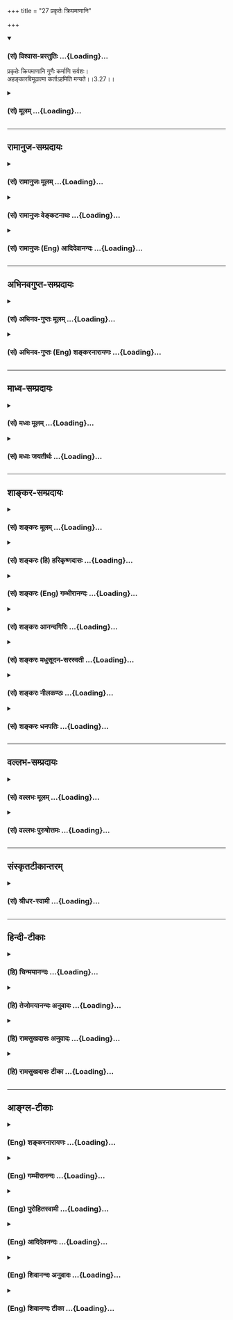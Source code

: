 +++
title = "27 प्रकृतेः क्रियमाणानि"

+++
<div class="js_include" newlevelforh1="3" title="(सं) विश्वास-प्रस्तुतिः" unfilled url="/purANam/mahAbhAratam/06-bhIShma-parva/02-bhagavad-gItA-parva/saMskRtam/vishvAsa-prastutiH/03_karma-yogaH/27_prakRteH_kriyamAN.md">
<details open><summary><h3>(सं) विश्वास-प्रस्तुतिः ...{Loading}...</h3></summary>

प्रकृतेः क्रियमाणानि गुणैः कर्माणि सर्वशः।  
अहङ्कारविमूढात्मा कर्ताऽहमिति मन्यते।।3.27।।
</details>
</div>
<div class="js_include collapsed" newlevelforh1="3" title="(सं) मूलम्" unfilled url="/purANam/mahAbhAratam/06-bhIShma-parva/02-bhagavad-gItA-parva/saMskRtam/mUlam/03_karma-yogaH/27_prakRteH_kriyamAN.md">
<details><summary><h3>(सं) मूलम् ...{Loading}...</h3></summary>

प्रकृतेः क्रियमाणानि गुणैः कर्माणि सर्वशः।  
अहङ्कारविमूढात्मा कर्ताऽहमिति मन्यते।।3.27।।
</details>
</div>


_________________
## रामानुज-सम्प्रदायः
<div class="js_include collapsed" newlevelforh1="3" title="(सं) रामानुजः मूलम्" unfilled url="/purANam/mahAbhAratam/06-bhIShma-parva/02-bhagavad-gItA-parva/saMskRtam/rAmAnujaH/mUlam/03_karma-yogaH/27_prakRteH_kriyamAN.md">
<details><summary><h3>(सं) रामानुजः मूलम् ...{Loading}...</h3></summary>

।।3.27।।**प्रकृतेः गुणैः** सत्त्वादिभिः स्वानुरूपं **क्रियमाणानि
कर्माणि** प्रति **अहंकारविमूढात्मा अहं कर्ता इति मन्यते।** अहंकारेण
विमूढ आत्मा यस्य असौ अहंकारविमूढात्मा अहंकारो नाम अनहमर्थे प्रकृतौ अहम्
इति अभिमानः तेन अज्ञातात्मस्वरूपो गुणकर्मसु अहं कर्ता इति मन्यते
इत्यर्थः।

</details>
</div>
<div class="js_include collapsed" newlevelforh1="3" title="(सं) रामानुजः वेङ्कटनाथः" unfilled url="/purANam/mahAbhAratam/06-bhIShma-parva/02-bhagavad-gItA-parva/saMskRtam/rAmAnujaH/venkaTanAthaH/03_karma-yogaH/27_prakRteH_kriyamAN.md">
<details><summary><h3>(सं) रामानुजः वेङ्कटनाथः ...{Loading}...</h3></summary>

।। 3.27लोकस्य सङ्ग्रहणमेकीकृत्य स्वीकरणं स्वानुष्ठाने समानाभिप्रायतया
सयूथ्यतापादनमित्यर्थः। कर्मवासना
उत्तरोत्तरपुण्यपापारम्भकपूर्वपूर्वपुण्यपापांशविशेषः
उत्तरोत्तरशरीरप्रेरणसमर्थस्मृतिहेतुः
पूर्वपूर्वशरीरप्रेरणानुभवविशेषजनितसंस्कारो वा वादित्रवादनादिसंस्कारवत्।
बुद्धिभेदो बुद्धेरन्यथाकरणम् तच्च प्रकृतविषयं दर्शयति
कर्मयोगादन्यदित्यादिना। युक्तः इत्यनेन लोकसङ्ग्रहार्थं कुर्वतः
स्वापेक्षितविलम्बाभावाय प्रागुक्तनिरपेक्षत्वबुद्धियोगो विवक्षित
इतिबुद्ध्या युक्त इत्युक्तम्। जोषयेत् इत्यस्यार्थ प्रीतिं जनयेदिति। जुषी
प्रीतिसेवनयोः इति धातुः। कर्मसङ्गिनः पुरुषान् सर्वकर्माणि
जोषयेदित्यन्वयः।। प्रकृतेः इत्यादिश्लोकचतुष्टयस्यार्थमाह
कर्मयोगमिति। विदुषोऽविदुषश्चेति व्युत्क्रमेण श्लोकद्वयार्थः। तृतीये
त्वेतद्विशदीकरणमुखेनाविचालनमुक्तम्। कर्मयोगापेक्षितं कर्मयोगेति
कर्तव्यताभूतमित्यर्थः। प्रकृतेर्गुणैः इत्युक्ते प्रसिद्धिप्रकर्षादिसिद्धं
विशेषं प्रस्तुतानुपयुक्तशब्दादिप्राकृतगुणव्यवच्छेदायाहसत्त्वादिभिरिति।
वक्ष्यमाणसात्विकादिकर्मविभागंसर्वशः इति प्रकारवाचिपदसूचितमाह
स्वानुरूपमिति। कर्ता इति तृजन्तयोगात् षष्ठीप्राप्तिः स्यादिति तत्परिहाराय
कर्मसु कर्तृत्वाहन्त्वोक्तिभ्रमव्युदासाय चकर्माणि प्रतीत्युक्तम्।
तृन्नन्तत्वविवक्षायां त्वियं फलितोक्तिः। अहङ्कारविमूढात्मेति
समानांशत्रयस्य बह्वर्थपरस्य अत्रार्थं विवक्षन् विगृह्णातिअहङ्कारेणेति।
नात्राहम्भावमात्रमुच्यते तस्यात्मस्वभावान्तर्गतत्वात् नापि
अहङ्काराख्यमचिद्द्रव्यं तस्यापि देहात्मभ्रमं द्वारीकृत्य कार्यकरत्वे सति
अव्यवहितस्यैव वक्तुमुचितत्वात् नापि गर्वः
उत्कृष्टपरिभवादिहेतुत्वेनानिर्देशात्। अतोऽहङ्कार इति देहात्मभ्रम एवात्र
विवक्षित इत्यभिप्रायेणाह अहङ्कारो नाम अनहमर्थे प्रकृतावहमभिमान इति।
एतेनाहङ्कारशब्दस्याभूततद्भावे च्विप्रत्ययेन
व्युप्तत्तिर्दर्शिता। अज्ञातात्मस्वरूप इति। विमूढ आत्मा स्वरूपं यस्य स
विमूढात्मादिशो विमुह्येयुः इतिवद्विमूढशब्दोऽत्र मोहविषयसमानाधिकरण इति
भावः। गुणकर्मविभागयोः इत्यत्र उपसर्जनान्वयिषष्ठीत्वादपि
विषयसप्तमीत्वमुचितमिति मत्वोक्तं सत्त्वादिगुणविभागे तत्तत्कर्मविभागे
चेति। विभागशब्दो द्वन्द्वात्परत्वात् प्रत्येकमन्वितः। गुणानां
साक्षाद्गुणेषु वृत्त्यभावात् परोक्तप्रक्रिययेन्द्रियतद्विषयादिविवक्षायां
पदद्वयोपचारात् सप्तम्यन्तो गुणशब्दो गुणकार्येष्वौपचारिक
इत्यभिप्रायेणोक्तंस्वगुणेषु स्वेषु कार्येष्विति। गुणकार्याणि च
विभजिष्यन्ते। यद्वा कारणस्य प्राधान्यात्कार्यस्य च तदपेक्षया
गुणत्वादेवमुक्तम्।

</details>
</div>
<div class="js_include collapsed" newlevelforh1="3" title="(सं) रामानुजः (Eng) आदिदेवानन्दः" unfilled url="/purANam/mahAbhAratam/06-bhIShma-parva/02-bhagavad-gItA-parva/saMskRtam/rAmAnujaH/english/AdidevAnandaH/03_karma-yogaH/27_prakRteH_kriyamAN.md">
<details><summary><h3>(सं) रामानुजः (Eng) आदिदेवानन्दः ...{Loading}...</h3></summary>

3.27 It is the Gunas of Prakrti like Sattva, Rajas etc., that perform
all the activities appropriate to them. But the man, whose nature is
deluded by his Ahankara, thinks, 'I am the doer of all these actions.'
Ahankara is the mistaken conception of 'I' applied to the workings of
Prakrti which is not the 'I'. The meaning is that it is because of this
(Ahankara), that one who is ignorant of the real nature of the self,
thinks, 'I am the doer' with regard to the activities that are really
being done by the Gunas of Prakrti.

</details>
</div>


_________________
## अभिनवगुप्त-सम्प्रदायः
<div class="js_include collapsed" newlevelforh1="3" title="(सं) अभिनव-गुप्तः मूलम्" unfilled url="/purANam/mahAbhAratam/06-bhIShma-parva/02-bhagavad-gItA-parva/saMskRtam/abhinava-guptaH/mUlam/03_karma-yogaH/27_prakRteH_kriyamAN.md">
<details><summary><h3>(सं) अभिनव-गुप्तः मूलम् ...{Loading}...</h3></summary>

।।3.27।। अज्ञानामित्युक्तम्। तदज्ञत्वं दर्शयति प्रकृतेरिति।
प्रकृतिसंबन्धिभिः गुणैः सत्त्वाद्यैः किल कर्माणि क्रियन्ते। मूढश्च अहं
कर्ता इत्यध्यवस्य+++(S omits अध्यवस्य)+++ मिथ्यैव आत्मानं बध्नाति।

</details>
</div>
<div class="js_include collapsed" newlevelforh1="3" title="(सं) अभिनव-गुप्तः (Eng) शङ्करनारायणः" unfilled url="/purANam/mahAbhAratam/06-bhIShma-parva/02-bhagavad-gItA-parva/saMskRtam/abhinava-guptaH/english/shankaranArAyaNaH/03_karma-yogaH/27_prakRteH_kriyamAN.md">
<details><summary><h3>(सं) अभिनव-गुप्तः (Eng) शङ्करनारायणः ...{Loading}...</h3></summary>

3.27 Prakreh etc. Indeed the actions are performed by the Strands,
Sattva etc., belonging to the Prakrti. But the fool unnecessarily binds
himself by wrongly comprehending 'I' am the doer'.

</details>
</div>


_________________
## माध्व-सम्प्रदायः
<div class="js_include collapsed" newlevelforh1="3" title="(सं) मध्वः मूलम्" unfilled url="/purANam/mahAbhAratam/06-bhIShma-parva/02-bhagavad-gItA-parva/saMskRtam/madhvaH/mUlam/03_karma-yogaH/27_prakRteH_kriyamAN.md">
<details><summary><h3>(सं) मध्वः मूलम् ...{Loading}...</h3></summary>

।।3.27।। विद्वदविदुषोः कर्मभेदमाह प्रकृतेरिति।
प्रकृतेर्गुणैरिन्द्रियादिभिः। प्रकृतिमपेक्ष्य गुणभूतानि हि तानि
तत्सम्बन्धीनि च। न हि प्रतिबिम्बस्य क्रिया।

</details>
</div>
<div class="js_include collapsed" newlevelforh1="3" title="(सं) मध्वः जयतीर्थः" unfilled url="/purANam/mahAbhAratam/06-bhIShma-parva/02-bhagavad-gItA-parva/saMskRtam/madhvaH/jayatIrthaH/03_karma-yogaH/27_prakRteH_kriyamAN.md">
<details><summary><h3>(सं) मध्वः जयतीर्थः ...{Loading}...</h3></summary>

।।3.27 3.28।। प्रकृतेः क्रियमाणानि इति
श्लोकद्वयस्यास्फुटत्वात्तात्पर्यमाह **विद्वदि**ति। यथायोगं सम्बन्धः न
यथाक्रमम्। कर्मभेदं कर्मवैलक्षण्यं आह प्रपञ्चयतीत्यर्थः। सक्ताः कर्मणि
3।25 इत्यादिनोक्तत्वात्। व्यवहितत्वादन्वयं दर्शयन्
गुणशब्दस्यानेकार्थत्वात् विवक्षितमर्थमाह **प्रकृतेरि**ति। आदिपदेन
शरीरमनसोर्ग्रहणम्। कथमिन्द्रियादीनां द्रव्याणां प्रकृतिगुणत्वमित्यत आह
**प्रकृति**मिति। गुणभूतान्यप्रधानानि। प्रकारान्तरेण व्याचष्टे **तदि**ति।
प्रकृतिकार्याणि चेत्यर्थः। गुणशब्दः कार्यार्थ इत्युक्तं भवति। ननु
जीवस्यापि कर्तृत्वात्अहङ्कारविमूढात्मा कर्ताऽहमिति मन्यते इति कथमुच्यते
इत्यत आह **न ही**ति। स्वातन्त्र्येणेति शेषः।। गुणानां कर्मणां चान्योन्यं
यो विभागस्तस्मिन्वक्तव्ये एकवचनेनालं कथं द्विवचनं केन वाऽस्यान्वयः इति
शङ्काविभागशब्दस्यार्थं वदन्परिहरति
**कर्मे**ति। जीवेश्वरप्रकृतिलक्षणसम्बन्धिभेदात् कर्मणामिन्द्रियादीनां च
भेदोऽत्र विवक्षितो ग्रन्थान्तरादवगन्तव्यः। गुणा गुणेष्विति पदद्वयस्य
विवक्षितमर्थमाह **गुणा** इति।

</details>
</div>


_________________
## शाङ्कर-सम्प्रदायः
<div class="js_include collapsed" newlevelforh1="3" title="(सं) शङ्करः मूलम्" unfilled url="/purANam/mahAbhAratam/06-bhIShma-parva/02-bhagavad-gItA-parva/saMskRtam/shankaraH/mUlam/03_karma-yogaH/27_prakRteH_kriyamAN.md">
<details><summary><h3>(सं) शङ्करः मूलम् ...{Loading}...</h3></summary>

।।3.27।। **प्रकृतेः** प्रकृतिः प्रधानं सत्त्वरजस्तमसां गुणानां
साम्यावस्था तस्याः प्रकृतेः **गुणैः** विकारैः कार्यकरणरूपैः
**क्रियमाणानि कर्माणिलौकिकानि शास्त्रीयाणि च** सर्वशः **सर्वप्रकारैः**
अहंकारविमूढात्मा **कार्यकरणसंघातात्मप्रत्ययः अहंकारः तेन विविधं नानाविधं
मूढः आत्मा अन्तःकरणं यस्य सः अयं कार्यकरणधर्मा कार्यकरणाभिमानी अविद्यया
कर्माणि आत्मनि मन्यमानः तत्तत्कर्मणाम्** अहं कर्ता इति मन्यते**।। यः
पुनर्विद्वान्**

</details>
</div>
<div class="js_include collapsed" newlevelforh1="3" title="(सं) शङ्करः (हि) हरिकृष्णदासः" unfilled url="/purANam/mahAbhAratam/06-bhIShma-parva/02-bhagavad-gItA-parva/saMskRtam/shankaraH/hindI/harikRShNadAsaH/03_karma-yogaH/27_prakRteH_kriyamAN.md">
<details><summary><h3>(सं) शङ्करः (हि) हरिकृष्णदासः ...{Loading}...</h3></summary>

।।3.27।। मूर्ख अज्ञानी मनुष्य कर्मोंमें किस प्रकार आसक्त होता है सो कहते
हैं सत्त्व रजस् और तमस् इन तीनों गुणोंकी जो साम्यावस्था है उसका नाम
प्रधान या प्रकृति है उस प्रकृतिके गुणोंसे अर्थात् कार्य और करणरूप समस्त
विकारोंसे लौकिक और शास्त्रीय सम्पूर्ण कर्म सब प्रकारसे किये जाते हैं।
परंतु अहंकारविमूढात्मा कार्य और करणके संघातरूप शरीरमें आत्मभावकी
प्रतीतिका नाम अहंकार है उस अहंकारसे जिसका अन्तःकरण अनेक प्रकारसे मोहित
हो चुका है ऐसा देहेन्द्रियके धर्मको अपना धर्म माननेवाला देहाभिमानी पुरुष
अविद्यावश प्रकृतिके कर्मोंको अपनेमें मानता हुआ उनउन कर्मोंका मैं कर्ता
हूँ ऐसा मान बैठता है।

</details>
</div>
<div class="js_include collapsed" newlevelforh1="3" title="(सं) शङ्करः (Eng) गम्भीरानन्दः" unfilled url="/purANam/mahAbhAratam/06-bhIShma-parva/02-bhagavad-gItA-parva/saMskRtam/shankaraH/english/gambhIrAnandaH/03_karma-yogaH/27_prakRteH_kriyamAN.md">
<details><summary><h3>(सं) शङ्करः (Eng) गम्भीरानन्दः ...{Loading}...</h3></summary>

3.27 Karmani kriyamanani, while actions, secular and scriptural, are
being done; sarvasah, in ever way; gunaih, by the gunas, (i.e.) by the
modifications in the form of body and organs; (born) prakrteh, of
Nature-Nature, (otherwise known as) Pradhana \[Pradhana, Maya, the Power
of God.\], being the state of eilibrium of the three alities of sattva,
rajas and tamas; ahankara-vimudha-atma, one who is deluded by egoism;
manyate, thinks; iti, thus; 'Aham karta, I am the doer.' Ahankara is
self-identification with the aggregate of body and organs. He whose
atma, mind, is vimudham, diluded in diverse ways, by that (ahankara) is
ahankara-vimudha-atma. He who imagines the characteristics of the body
and organs to be his own, who has self-identification with the body and
the organs, and who, through ignorance, believes the activities to be
his own-, he thinks, 'I am the doer of those diverse activities.'

</details>
</div>
<div class="js_include collapsed" newlevelforh1="3" title="(सं) शङ्करः आनन्दगिरिः" unfilled url="/purANam/mahAbhAratam/06-bhIShma-parva/02-bhagavad-gItA-parva/saMskRtam/shankaraH/AnandagiriH/03_karma-yogaH/27_prakRteH_kriyamAN.md">
<details><summary><h3>(सं) शङ्करः आनन्दगिरिः ...{Loading}...</h3></summary>

।।3.27।। अज्ञानां कर्मसङ्गिनामित्युक्तं तेनोत्तरश्लोकस्य संगतिमाह
**अविद्वानिति।** कर्तृत्वमात्मनो वास्तवमित्यभ्युपगमाद्विद्वान्कथं
कुर्वन्नेव तस्याभावं पश्यतीत्याशङ्क्याह **प्रकृतेरिति।** कर्मस्वविदुषः
सक्तिप्रकारं प्रकटयन्व्याकरोति **प्रकृतेरित्यादिना।** प्रधानशब्देन
मायाशक्तिरुच्यते अविद्ययेत्युभयतः संबध्यते।

</details>
</div>
<div class="js_include collapsed" newlevelforh1="3" title="(सं) शङ्करः मधुसूदन-सरस्वती" unfilled url="/purANam/mahAbhAratam/06-bhIShma-parva/02-bhagavad-gItA-parva/saMskRtam/shankaraH/madhusUdana-sarasvatI/03_karma-yogaH/27_prakRteH_kriyamAN.md">
<details><summary><h3>(सं) शङ्करः मधुसूदन-सरस्वती ...{Loading}...</h3></summary>

।।3.27।। विद्वदविदुषोः कर्मानुष्ठानसाम्येऽपि कर्तृत्वाभिमानतदभावाभ्यां
विशेषं दर्शयन्सक्ताः कर्मणीति (25) श्लोकार्थं विवृणोति द्वाभ्याम्
प्रकृतिर्माया सत्त्वरजस्तमोगुणमयी मिथ्याज्ञानात्मिका पारमेश्वरी
शक्तिः। मायां तु प्रकृतिं विद्यान्मायिनं तु महेश्वरम् इति श्रुतेः। तस्याः
प्रकृतेर्गुणैर्विकारैः कार्यकारणरूपैः क्रियमाणानि लौकिकानि वैदिकानि च
कर्माणि सर्वशः सर्वप्रकारैरहंकारेण कार्यकारणसंघातात्मप्रत्ययेन विमूढः
स्वरूपविवेकासमर्थ आत्मान्तःकरणं यस्य
सोऽहंकारविमूढात्माऽनात्मन्यात्माभिमानी तानि कर्माणि कर्ताहमिति
करोम्यहमिति मन्यते कर्त्रध्यासेन। कर्ताहमिति तृन्प्रत्ययः। तेनन
लोकाव्ययनिष्ठाखलर्थतृनाम् इति षष्ठीप्रतिषेधः।

</details>
</div>
<div class="js_include collapsed" newlevelforh1="3" title="(सं) शङ्करः नीलकण्ठः" unfilled url="/purANam/mahAbhAratam/06-bhIShma-parva/02-bhagavad-gItA-parva/saMskRtam/shankaraH/nIlakaNThaH/03_karma-yogaH/27_prakRteH_kriyamAN.md">
<details><summary><h3>(सं) शङ्करः नीलकण्ठः ...{Loading}...</h3></summary>

।।3.27।। अविद्वान्कथं कर्मसु सज्जत इत्यत आह प्रकृतेरिति। प्रकृतेः
पारमेश्वर्याः सत्वरजस्तमोगुणात्मिकायाःदेवात्मशक्तिं स्वगुणैर्निगूढाम्
इति श्रुतिप्रसिद्धायाः शक्तेर्गुणैः कार्यकारणसंघातात्मकैः क्रियमाणानि
कर्माणि अहंकारेण स्वस्मिन्नध्यस्तेन विमूढः
तदीयान्कर्तृत्वादीनात्मधर्मत्वेन पश्यन्
आत्मनश्चासङ्गानन्दसंविद्रूपतामपश्यन्नात्मा अहंकारेण विमूढश्चासावात्मा
चेति विग्रहः। अहं कर्माणि करोमि कर्मणां कर्तेति मन्यते कर्त्रध्यासेन।
कर्ताहमिति तृन्प्रत्ययस्तेननलोकाव्ययनिष्ठाखलर्थतृनाम् इति षष्ठीनिषेधः।
अन्यथा तृच्प्रत्यये कर्मणां कर्ताहमिति षष्ठ्या भाव्यम्।

</details>
</div>
<div class="js_include collapsed" newlevelforh1="3" title="(सं) शङ्करः धनपतिः" unfilled url="/purANam/mahAbhAratam/06-bhIShma-parva/02-bhagavad-gItA-parva/saMskRtam/shankaraH/dhanapatiH/03_karma-yogaH/27_prakRteH_kriyamAN.md">
<details><summary><h3>(सं) शङ्करः धनपतिः ...{Loading}...</h3></summary>

।।3.27।। सक्ताः कर्मणीत्येतं श्लोकं व्याचष्टे **प्रकृतेरिति** द्वाभ्याम्।
प्रकृतेः प्रधानस्य मायाशक्तेर्गुणैर्विकारैः कार्यकारणरुपैः क्रियमाणानि
कर्माणि सर्वाणि सर्वशः सर्वप्रकारैः कार्यकरणसंघातेऽहंप्रत्ययोऽहंकारस्तेन
विमूढः स्वात्मस्वरुपविवेकासमर्थः आत्मान्तःकरणं यस्य सोऽविद्यया
कर्मणाभहंकर्तेति मन्यते।

</details>
</div>


_________________
## वल्लभ-सम्प्रदायः
<div class="js_include collapsed" newlevelforh1="3" title="(सं) वल्लभः मूलम्" unfilled url="/purANam/mahAbhAratam/06-bhIShma-parva/02-bhagavad-gItA-parva/saMskRtam/vallabhaH/mUlam/03_karma-yogaH/27_prakRteH_kriyamAN.md">
<details><summary><h3>(सं) वल्लभः मूलम् ...{Loading}...</h3></summary>

।।3.27 3.28।। कर्म कुर्वतोर्विद्वदविदुषोर्विशेषं स्पष्टं सन्दर्शयति
प्रकृतेरिति द्वाभ्याम्। प्रकृते योगे साङ्खयरीत्या विशेषदर्शनमिति
नाप्रकृतप्रसङ्गः। तथाहि ब्रह्मवादिसाङ्ख्ये जगतः कर्त्ता भोक्ता
सर्वधर्माश्रयः पुरुषोत्तम एवांशतोऽक्षरः कालः प्रकृतिः पुरुष आत्मा भवति स
(इममेव) आत्मानं द्वेधापातयत् (ततः) पतिश्च पत्नी चाभवत् बृ.उ.1।4।3 इति
श्रुतेः। तत्र कर्त्री प्रकृतिस्तत्संसृष्टतया पुरुषश्च भोक्ता। वस्तुतः
पुष्करपलाशवत्प्राकृतधर्मैरवशस्तथापि तद्गुणैः
परिणतगुणैरिन्द्रियैरिन्द्रियनिष्ठैर्वा गुणैः क्रियमाणानि कर्मामि
कर्त्ताऽहं पुरुष इति मन्यते विपरीतमतिः। गुणेः कर्माणि क्रियन्ते न
केवलेनात्मनेति। विभागतत्त्ववित्तु न सज्जते। इन्द्रियनिष्ठा गुणा
विषयगुणेषु वर्तन्ते इति मननात्साङ्ख्ययोगयोरेक एवार्थः।

</details>
</div>
<div class="js_include collapsed" newlevelforh1="3" title="(सं) वल्लभः पुरुषोत्तमः" unfilled url="/purANam/mahAbhAratam/06-bhIShma-parva/02-bhagavad-gItA-parva/saMskRtam/vallabhaH/puruShottamaH/03_karma-yogaH/27_prakRteH_kriyamAN.md">
<details><summary><h3>(सं) वल्लभः पुरुषोत्तमः ...{Loading}...</h3></summary>

  
  
।।3.27।। ननु विद्वानपि चेत्तथा कुर्यात्तदाऽविदुषः सकाशात् को भेदः
तज्ज्ञानस्य च क्वोपयोगः सम्पूर्णे काले
कर्मव्यावृत्त्यासेवाद्यनवसरादित्यतोऽविदुषो विदुषश्च भेदमाह प्रकृतेरिति।
अहङ्कारेण विमूढात्मा अविद्वान् सर्वशः प्रकृतेर्गुणैरिन्द्रियैः
क्रियमाणानि कर्माणिअहमेव कर्ता इति मन्यते न तु भगवदिच्छाम्। तानि च
भगवाँल्लोकव्यामोहार्थं कारयति।  
  

</details>
</div>


_________________
## संस्कृतटीकान्तरम्
<div class="js_include collapsed" newlevelforh1="3" title="(सं) श्रीधर-स्वामी" unfilled url="/purANam/mahAbhAratam/06-bhIShma-parva/02-bhagavad-gItA-parva/saMskRtam/shrIdhara-svAmI/03_karma-yogaH/27_prakRteH_kriyamAN.md">
<details><summary><h3>(सं) श्रीधर-स्वामी ...{Loading}...</h3></summary>

।।3.27।। ननु विदुषापि चेत्कर्म कर्तव्यं तर्हि विद्वदविदुषोः को विशेष
इत्याशङक्योभयोर्विशेषं दर्शयति **प्रकृतेरिति** द्वाभ्याम्।
प्रकृतेर्गुणैः प्रकृतिकार्यैरिन्द्रियैः सर्वप्रकारेण क्रियमाणानि यानि
कर्माणि तान्यहमेव कर्ता करोमीति मन्यसे। तत्र हेतुः।
अहंकारेणेन्द्रियादिष्वात्माध्यासेन विमूढ आत्मा बुद्धिर्यस्य सः।

</details>
</div>


_________________
## हिन्दी-टीकाः
<div class="js_include collapsed" newlevelforh1="3" title="(हि) चिन्मयानन्दः" unfilled url="/purANam/mahAbhAratam/06-bhIShma-parva/02-bhagavad-gItA-parva/hindI/chinmayAnandaH/03_karma-yogaH/27_prakRteH_kriyamAN.md">
<details><summary><h3>(हि) चिन्मयानन्दः ...{Loading}...</h3></summary>

।।3.27।। भगवान् श्रीकृष्ण निरन्तर इस बात पर बल देते हैं कि अनासक्त अथवा
निष्काम कर्म ही आदर्श है। यह कहना सरल परन्तु करना कठिन होता है। बुद्धि
से यह बात समझ में आने पर भी उसे कार्यान्वित करना सरल काम नहीं। हम सबके
साथ कठिनाई यह है कि हम जानते नहीं कि कर्म में आसक्ति को त्याग कर फिर
कर्म भी किस प्रकार करते रहें। यहाँ भगवान् विवेक की वह पद्धति बता रहें
हैं जिसके द्वारा इस अनासक्ति को हम प्राप्त कर सकते हैं। आत्म अज्ञान
बुद्धि और मन के स्तर पर क्रमश इच्छा और विचार के रूप में व्यक्त होता है।
ये विचार मन की सात्त्विक राजसिक एवं तामसिक प्रवृत्तियों के अनुरूप होकर
शरीर के स्तर पर कर्म के रूप में व्यक्त होते हैं। इन तीनों गुणों में से
जिस गुण का आधिक्य विचारों में होता है मनुष्य के कर्म भी ठीक उसी प्रकार
के ही होते हैं। जैसे सत्त्व के कारण शुभ कर्म और रजोगुण तथा तमोगुण से
क्रमश उत्पन्न होते हैं कामक्रोध से प्रेरित तथा क्रूर पाशविक कर्म। इस
प्रकार हम देखते हैं कि इन वासनाओं का ही जगत् में व्यक्त होने वाला स्थूल
रूप कर्म कहलाता है। जहाँ मन है वहाँ कर्म भी है। कर्म मन से ही उत्पन्न
होते हैं और मन से ही शक्ति प्राप्तकर मन की सहायता से ही किये जाते हैं।
परन्तु मन के साथ अविद्याजनित मिथ्या तादात्म्य के कारण मनुष्य स्वयं को ही
कर्ता मानता है। कर्तृत्व की भावना होने पर फल की चिन्ता व्याकुलता एवं
आसक्ति होना स्वाभाविक ही है।  
  
स्वप्न में अपने ही संस्कारों से एक जगत् उत्पन्न करके मनुष्य उसके साथ
तादात्म्य स्थापित करता है उसे ही स्वप्नद्रष्टा कहते हैं। स्वप्न के दुख
स्वप्नद्रष्टा के लिए होते हैं और किसी के लिए नहीं। स्वप्नजगत् के साथ
तादात्म्य को त्यागने पर द्रष्टा के सब दुख समाप्त हो जाते हैं। इसी प्रकार
वासना इच्छा कर्म अथवा फल स्वयं किसी भी प्रकार की आसक्ति को जन्म नहीं
देते किन्तु जब हमारा तादात्म्य मन के साथ हो जाता है तो कर्तृत्व और
आसक्ति दोनों की ही उत्पत्ति होती है। जिस क्षण इस विवेक का उदय होता है
आसक्ति का अस्तित्व वहाँ नहीं रह पाता। जीवन शान्तिमय हो जाता है। परन्तु
ज्ञानी पुरुष आसक्त नहीं होते क्योंकि

</details>
</div>
<div class="js_include collapsed" newlevelforh1="3" title="(हि) तेजोमयानन्दः अनुवादः" unfilled url="/purANam/mahAbhAratam/06-bhIShma-parva/02-bhagavad-gItA-parva/hindI/tejomayAnandaH/anuvAdaH/03_karma-yogaH/27_prakRteH_kriyamAN.md">
<details><summary><h3>(हि) तेजोमयानन्दः अनुवादः ...{Loading}...</h3></summary>

।।3.27।। सम्पूर्ण कर्म प्रकृति के गुणों द्वारा किये जाते हैं, अहंकार से
मोहित हुआ पुरुष, "मैं कर्ता हूँ" ऐसा मान लेता है।।

</details>
</div>
<div class="js_include collapsed" newlevelforh1="3" title="(हि) रामसुखदासः अनुवादः" unfilled url="/purANam/mahAbhAratam/06-bhIShma-parva/02-bhagavad-gItA-parva/hindI/rAmasukhadAsaH/anuvAdaH/03_karma-yogaH/27_prakRteH_kriyamAN.md">
<details><summary><h3>(हि) रामसुखदासः अनुवादः ...{Loading}...</h3></summary>

।।3.27।। सम्पूर्ण कर्म सब प्रकारसे प्रकृतिके गुणोंद्वारा किये जाते हैं;
परन्तु अहंकारसे मोहित अन्तःकरणवाला अज्ञानी मनुष्य 'मैं कर्ता हूँ' -- ऐसा
मानता है।

</details>
</div>
<div class="js_include collapsed" newlevelforh1="3" title="(हि) रामसुखदासः टीका" unfilled url="/purANam/mahAbhAratam/06-bhIShma-parva/02-bhagavad-gItA-parva/hindI/rAmasukhadAsaH/TIkA/03_karma-yogaH/27_prakRteH_kriyamAN.md">
<details><summary><h3>(हि) रामसुखदासः टीका ...{Loading}...</h3></summary>

।।3.27।।***व्याख्या--'*****प्रकृतेः क्रियमाणानि गुणैः कर्माणि
सर्वशः'--**जिस समष्टि शक्तिसे शरीर, वृक्ष आदि पैदा होते और बढ़ते-घटते
हैं, गङ्गा आदि नदियाँ प्रवाहित होती हैं, मकान आदि पदार्थोंमें परिवर्तन
होताहै, उसी समष्टि शक्तिसे मनुष्यकी देखना, सुनना, खाना-पीना आदि सब
क्रियाएँ होती हैं। परन्तु मनुष्य अहंकारसे मोहित होकर, अज्ञानवश एक ही
समष्टि शक्तिसे होनेवाली क्रियाओंके दो विभाग कर लेता है-- एक तो स्वतः
होनेवाली क्रियाएँ; जैसे-- शरीरका बनना, भोजनका पचना इत्यादि; और दूसरी,
ज्ञानपूर्वक होनेवाली क्रियाएँ; जैसे-- देखना, बोलना, भोजन करना इत्यादि।
ज्ञानपूर्वक होनेवाली क्रियाओंको मनुष्य अज्ञानवश अपनेद्वारा की जानेवाली
मान लेता है। प्रकृतिसे उत्पन्न गुणों-(सत्त्व, रज और तम-) का कार्य होनेसे
बुद्धि, अहंकार, मन, पञ्चमहाभूत, दस इन्द्रियाँ और इन्द्रियोंके शब्दादि
पाँच विषय-- ये भी प्रकृतिके गुण कहे जाते हैं। उपर्युक्त पदोंमें भगवान्
स्पष्ट करते हैं कि सम्पूर्ण क्रियाएँ (चाहे समष्टिकी हों या व्यष्टिकी)
प्रकृतिके गुणों द्वारा ही की जाती हैं, स्वरूपके द्वारा नहीं।

</details>
</div>


_________________
## आङ्ग्ल-टीकाः
<div class="js_include collapsed" newlevelforh1="3" title="(Eng) शङ्करनारायणः" unfilled url="/purANam/mahAbhAratam/06-bhIShma-parva/02-bhagavad-gItA-parva/english/shankaranArAyaNaH/03_karma-yogaH/27_prakRteH_kriyamAN.md">
<details><summary><h3>(Eng) शङ्करनारायणः ...{Loading}...</h3></summary>

3.27. The actions are performed part by part, by the Strands of the
Prakrti; \[yet\] the person, having his self (mind) deluded with egoity,
imagines 'I am \[alone\] the doer'.

</details>
</div>
<div class="js_include collapsed" newlevelforh1="3" title="(Eng) गम्भीरानन्दः" unfilled url="/purANam/mahAbhAratam/06-bhIShma-parva/02-bhagavad-gItA-parva/english/gambhIrAnandaH/03_karma-yogaH/27_prakRteH_kriyamAN.md">
<details><summary><h3>(Eng) गम्भीरानन्दः ...{Loading}...</h3></summary>

3.27 While actions are being done in every way by the gunas (alities) of
Nature, one who is deluded by egoism thinks thus: 'I am the doer.'

</details>
</div>
<div class="js_include collapsed" newlevelforh1="3" title="(Eng) पुरोहितस्वामी" unfilled url="/purANam/mahAbhAratam/06-bhIShma-parva/02-bhagavad-gItA-parva/english/purohitasvAmI/03_karma-yogaH/27_prakRteH_kriyamAN.md">
<details><summary><h3>(Eng) पुरोहितस्वामी ...{Loading}...</h3></summary>

3.27 Action is the product of the Qualities inherent in Nature. It is
only the ignorant man who, misled by personal egotism, says: I am the
doer.'

</details>
</div>
<div class="js_include collapsed" newlevelforh1="3" title="(Eng) आदिदेवनन्दः" unfilled url="/purANam/mahAbhAratam/06-bhIShma-parva/02-bhagavad-gItA-parva/english/AdidevanandaH/03_karma-yogaH/27_prakRteH_kriyamAN.md">
<details><summary><h3>(Eng) आदिदेवनन्दः ...{Loading}...</h3></summary>

3.27 Actions are being performed in every way by the Gunas of Prakrti.
He whose nature is deluded by egoism, thinks, 'I am the doer.'

</details>
</div>
<div class="js_include collapsed" newlevelforh1="3" title="(Eng) शिवानन्दः अनुवादः" unfilled url="/purANam/mahAbhAratam/06-bhIShma-parva/02-bhagavad-gItA-parva/english/shivAnandaH/anuvAdaH/03_karma-yogaH/27_prakRteH_kriyamAN.md">
<details><summary><h3>(Eng) शिवानन्दः अनुवादः ...{Loading}...</h3></summary>

3.27 All actions are wrought in all cases by the alities of Nature only.
He whose mind is deluded by egoism thinks, "I am the doer."

</details>
</div>
<div class="js_include collapsed" newlevelforh1="3" title="(Eng) शिवानन्दः टीका" unfilled url="/purANam/mahAbhAratam/06-bhIShma-parva/02-bhagavad-gItA-parva/english/shivAnandaH/TIkA/03_karma-yogaH/27_prakRteH_kriyamAN.md">
<details><summary><h3>(Eng) शिवानन्दः टीका ...{Loading}...</h3></summary>

3.27 प्रकृतेः of nature; क्रियमाणानि are performed; गुणैः by the
alities; कर्माणि actions; सर्वशः in all cases; अहङ्कारविमूढात्मा one
whose mind is deluded by egosim; कर्ता doer; अहम् I; इति thus; मन्यते
thinks.Commentary Prakriti or Pradhana or Nature is that state in which
the three Gunas; viz.; Sattva; Rajas and Tamas exist in a state of
eilibrium. When this eilibrium is disturbed; creation begins body;
senses; mind; etc.; are formed. The man who is deluded by egoism
identifies the Self with the body; mind; the life force and the senses
and ascribes to the Self all the attributes of the body and the senses.
He; therefore; thinks through ignorance; I am the doer. In reality the
Gunas of Nature perform all actions.
(Cf.III.29V.9IX.9;10XIII.21;24;30;32XVIII.13;14).

</details>
</div>
